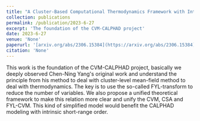 ```yaml
---
title: "A Cluster-Based Computational Thermodynamics Framework with Intrinsic Chemical Short-Range Order: Part I. Configurational Contribution"
collection: publications
permalink: /publication/2023-6-27
excerpt: 'The foundation of the CVM-CALPHAD project'
date: 2023-6-27
venue: 'None'
paperurl: '[arxiv.org/abs/2306.15384](https://arxiv.org/abs/2306.15384)'
citation: 'None'
---
```


This work is the foundation of the CVM-CALPHAD project, basically we deeply observed Chen-Ning Yang's original work and understand the principle from his method to deal with cluster-level mean-field method to deal with thermodynamics. The key is to use the so-called FYL-transform to reduce the number of variables. We also propose a unified theoretical framework to make this relation more clear and unify the CVM, CSA and FYL-CVM. This kind of simplified model would benefit the CALPHAD modeling with intrinsic short-range order.
